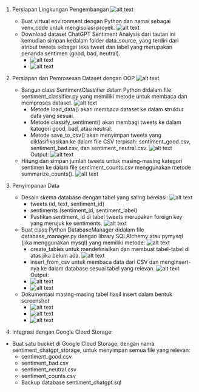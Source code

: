 1. Persiapan Lingkungan Pengembangan
   ![alt text](https://github.com/arumkinanthi/data_nimas-sekararum-kinanthi/blob/main/Code%20Competence%201%20DE/Screenshot/Soal/1.png?raw=true)
   - Buat virtual environment dengan Python dan namai sebagai venv_code untuk mengisolasi proyek.
      ![alt text](https://github.com/arumkinanthi/data_nimas-sekararum-kinanthi/blob/main/Code%20Competence%201%20DE/Screenshot/1%20a.png?raw=true)
   - Download dataset ChatGPT Sentiment Analysis dari tautan ini kemudian simpan kedalam folder data_source, yang terdiri dari atribut tweets sebagai teks tweet dan label yang merupakan penanda sentimen (good, bad, neutral).
      - ![alt text](https://github.com/arumkinanthi/data_nimas-sekararum-kinanthi/blob/main/Code%20Competence%201%20DE/Screenshot/1%20b%20(a).png?raw=true)
      - ![alt text](https://github.com/arumkinanthi/data_nimas-sekararum-kinanthi/blob/main/Code%20Competence%201%20DE/Screenshot/1%20b%20(b).png?raw=true)

2. Persiapan dan Pemrosesan Dataset dengan OOP
   ![alt text](https://github.com/arumkinanthi/data_nimas-sekararum-kinanthi/blob/main/Code%20Competence%201%20DE/Screenshot/Soal/2.png?raw=true)
   - Bangun class SentimentClassifier dalam Python didalam file sentiment_classifier.py yang memiliki metode untuk membaca dan memproses dataset.
      ![alt text](https://github.com/arumkinanthi/data_nimas-sekararum-kinanthi/blob/main/Code%20Competence%201%20DE/Screenshot/2%20a.png?raw=true)
      - Metode load_data() akan membaca dataset ke dalam struktur data yang sesuai.
      - Metode classify_sentiment() akan membagi tweets ke dalam kategori good, bad, atau neutral.
      - Metode save_to_csv() akan menyimpan tweets yang diklasifikasikan ke dalam file CSV terpisah: sentiment_good.csv, sentiment_bad.csv, dan sentiment_neutral.csv.
      ![alt text](https://github.com/arumkinanthi/data_nimas-sekararum-kinanthi/blob/main/Code%20Competence%201%20DE/Screenshot/2%20aa.png?raw=true)\
      Output: ![alt text](https://github.com/arumkinanthi/data_nimas-sekararum-kinanthi/blob/main/Code%20Competence%201%20DE/Screenshot/Output%202%20aa.png?raw=true)
   - Hitung dan simpan jumlah tweets untuk masing-masing kategori sentimen ke dalam file sentiment_counts.csv menggunakan metode summarize_counts().
      ![alt text](https://github.com/arumkinanthi/data_nimas-sekararum-kinanthi/blob/main/Code%20Competence%201%20DE/Screenshot/2%20b.png?raw=true)

3. Penyimpanan Data
   - Desain skema database dengan tabel yang saling berelasi:
      ![alt text](https://github.com/arumkinanthi/data_nimas-sekararum-kinanthi/blob/main/Code%20Competence%201%20DE/Screenshot/Soal/3.png?raw=true)
      - tweets (id, text, sentiment_id)
      - sentiments (sentiment_id, sentiment_label)
      - Pastikan sentiment_id di tabel tweets merupakan foreign key yang merujuk ke sentiments.
      ![alt text](https://github.com/arumkinanthi/data_nimas-sekararum-kinanthi/blob/main/Code%20Competence%201%20DE/Screenshot/3%20a.png?raw=true)
   - Buat class Python DatabaseManager didalam file database_manager.py dengan library SQLAlchemy atau pymysql (jika menggunakan mysql) yang memiliki metode:
      ![alt text](https://github.com/arumkinanthi/data_nimas-sekararum-kinanthi/blob/main/Code%20Competence%201%20DE/Screenshot/3%20b.png?raw=true)
      - create_tables untuk mendefinisikan dan membuat tabel-tabel di atas jika belum ada.
         ![alt text](https://github.com/arumkinanthi/data_nimas-sekararum-kinanthi/blob/main/Code%20Competence%201%20DE/Screenshot/3%20b%20(a).png?raw=true)
      - insert_from_csv untuk membaca data dari CSV dan menginsert-nya ke dalam database sesuai tabel yang relevan.
         ![alt text](https://github.com/arumkinanthi/data_nimas-sekararum-kinanthi/blob/main/Code%20Competence%201%20DE/Screenshot/3%20b%20(b).png?raw=true)\
      Output:
      - ![alt text](https://github.com/arumkinanthi/data_nimas-sekararum-kinanthi/blob/main/Code%20Competence%201%20DE/Screenshot/Output%203%20bb%20(a).png?raw=true)
      - ![alt text](https://github.com/arumkinanthi/data_nimas-sekararum-kinanthi/blob/main/Code%20Competence%201%20DE/Screenshot/Output%203%20bb%20(b).png?raw=true)
   - Dokumentasi masing-masing tabel hasil insert dalam bentuk screenshot
      - ![alt text](https://github.com/arumkinanthi/data_nimas-sekararum-kinanthi/blob/main/Code%20Competence%201%20DE/Screenshot/3%20c%20(a).png.png?raw=true)
      - ![alt text](https://github.com/arumkinanthi/data_nimas-sekararum-kinanthi/blob/main/Code%20Competence%201%20DE/Screenshot/3%20c%20(b).png.png?raw=true)
      - ![alt text](https://github.com/arumkinanthi/data_nimas-sekararum-kinanthi/blob/main/Code%20Competence%201%20DE/Screenshot/3%20c%20(c).png.png?raw=true)

4. Integrasi dengan Google Cloud Storage:
- Buat satu bucket di Google Cloud Storage, dengan nama sentiment_chatgpt_storage, untuk menyimpan semua file yang relevan:
   - sentiment_good.csv
   - sentiment_bad.csv
   - sentiment_neutral.csv
   - sentiment_counts.csv
   - Backup database sentiment_chatgpt.sql